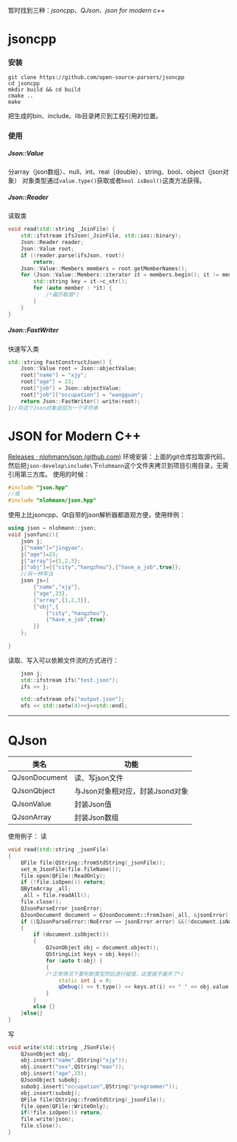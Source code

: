 暂时找到三种：*jsoncpp*、*QJson*、*json for modern c++*

# jsoncpp

### 安装
```
git clone https://github.com/open-source-parsers/jsoncpp
cd jsoncpp
mkdir build && cd build
cmake ..
make
```
把生成的bin、include、lib目录拷贝到工程引用的位置。

### 使用

##### Json::Value
分array（json数组）、null、int、real（double）、string、bool、object（json对象）
对象类型通过`value.type()`获取或者`bool isBool()`这类方法获得。

##### Json::Reader
读取类
```cpp
void read(std::string _JsinFile) {
	std::ifstream ifsJson(_JsinFile, std::ios::binary);
	Json::Reader reader;
	Json::Value root;
	if (!reader.parse(ifsJson, root))
		return;
	Json::Value::Members members = root.getMemberNames();
	for (Json::Value::Members::iterator it = members.begin(); it != members.end(); it++) {
		std::string key = it->c_str();
		for (auto member : *it) {
			/*遍历取值*/
		}
	}
}
```

##### Json::FastWriter
快速写入类
```cpp
std::string FastConstructJson() {
	Json::Value root = Json::objectValue;
	root["name"] = "xjy";
	root["age"] = 23;
	root["job"] = Json::objectValue;
	root["job"]["occupation"] = "wangguan";
	return Json::FastWriter().write(root);
}//将这个Json对象返回为一个字符串
```





# JSON for Modern C++

[Releases · nlohmann/json (github.com)](https://github.com/nlohmann/json/releases)
环境安装：上面的git仓库拉取源代码，然后把`json-develop\include\`下`nlohmann`这个文件夹拷贝到项目引用目录，无需引用第三方库。
使用的时候：
```cpp
#include "json.hpp"
//或
#include "nlohmann/json.hpp"
```
使用上比jsoncpp、Qt自带的json解析器都直观方便，使用样例：
```cpp
using json = nlohmann::json;
void jsonfunc(){
	json j;
	j["name"]="jingyao";
	j["age"]=23;
	j["array"]={1,2,3};
	j["obj"]={{"city","hangzhou"},{"have_a_job",true}};
	//另一种写法
	json js={
		{"name","xjy"},
		{"age",23},
		{"array",{1,2,3}},
		{"obj",{
			{"city","hangzhou"},
			{"have_a_job",true}
		}}
	};
	
}
```

读取、写入可以依赖文件流的方式进行：
```cpp
	json j;
	std::ifstream ifs("test.json");
	ifs >> j;

	std::ofstream ofs("output.json");
	ofs << std::setw(4)<<j<<std::endl;
```

---

# QJson

类名  |  功能
------ | -----
QJsonDocument | 读、写json文件
QJsonQbject | 与Json对象相对应，封装Jsond对象
QJsonValue | 封装Json值
QJsonArray | 封装Json数组

使用例子：
读
```cpp
void read(std::string _jsonFile)
{
	QFile file(QString::fromStdString(_jsonFile));
	set_m_JsonFile(file.fileName());
	file.open(QFile::ReadOnly);
	if (!file.isOpen()) return;
	QByteArray _all;
	_all = file.readAll();
	file.close();
    QJsonParseError jsonError;
    QJsonDocument document = QJsonDocument::fromJson(_all, &jsonError);
    if ((QJsonParseError::NoError == jsonError.error) &&(!document.isNull()))
    {
        if (document.isObject())
        {
            QJsonObject obj = document.object();
            QStringList keys = obj.keys();
            for (auto t:obj) {
            {
            /*正常情况下要判断类型然后进行赋值，这里就不展开了*/
	            static int i = 0;
	            qDebug() << t.type() << keys.at(i) << " " << obj.value(keys.at(i++));
            }
        }
        else {}
    }else{}
}
```
写
```cpp
void write(std::string _JSonFile){
	QJsonObject obj;
	obj.insert("name",QString("xjy"));
	obj.insert("sex",QString("man"));
	obj.insert("age",23);
	QJsonObject subobj;
	subobj.insert("occupation",QString("programmer"));
	obj.insert(subobj);
	QFile file(QString::fromStdString(_jsonFile));
	file.open(QFile::WriteOnly);
	if(!file.isOpen()) return;
	file.write(json);
	file.close();
}
```


